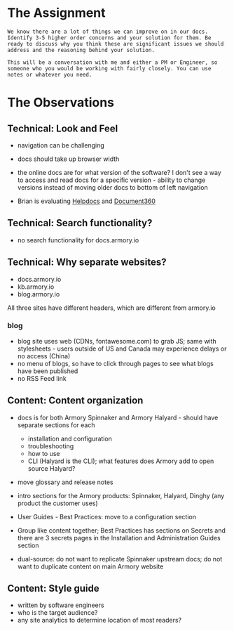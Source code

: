 # The Assignment
```
We know there are a lot of things we can improve on in our docs. Identify 3-5 higher order concerns and your solution for them. Be ready to discuss why you think these are significant issues we should address and the reasoning behind your solution.

This will be a conversation with me and either a PM or Engineer, so someone who you would be working with fairly closely. You can use notes or whatever you need.
```

# The Observations

## Technical: Look and Feel
- navigation can be challenging
- docs should take up browser width
- the online docs are for what version of the software? I don't see a way to access and read docs for a specific version - ability to change versions instead of moving older docs to bottom of left navigation

- Brian is evaluating [Helpdocs](https://www.helpdocs.io/) and [Document360](https://document360.io/_)

## Technical: Search functionality?
- no search functionality for docs.armory.io

## Technical: Why separate websites?
- docs.armory.io
- kb.armory.io
- blog.armory.io

All three sites have different headers, which are different from armory.io

### blog
- blog site uses web (CDNs, fontawesome.com) to grab JS; same with stylesheets - users outside of US and Canada may experience delays or no access (China)
- no menu of blogs, so have to click through pages to see what blogs have been published
- no RSS Feed link

## Content: Content organization
- docs is for both Armory Spinnaker and Armory Halyard - should have separate sections for each

  - installation and configuration
  - troubleshooting
  - how to use
  - CLI (Halyard is the CLI); what features does Armory add to open source Halyard?

- move glossary and release notes
- intro sections for the Armory products: Spinnaker, Halyard, Dinghy (any product the customer uses)
- User Guides - Best Practices: move to a configuration section
- Group like content together; Best Practices has sections on Secrets and there are 3 secrets pages in the Installation and Administration Guides section
- dual-source: do not want to replicate Spinnaker upstream docs; do not want to duplicate content on main Armory website

## Content: Style guide
- written by software engineers
- who is the target audience?
- any site analytics to determine location of most readers?
